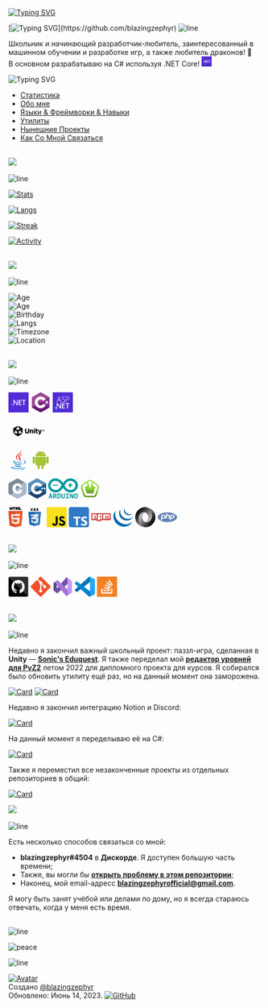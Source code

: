 [![Typing SVG](http://readme-typing-svg.herokuapp.com?font=Forum&duration=1000&size=20&color=D6921B&repeat=false&width=225&vCenter=true&height=30&lines=English+version)](https://github.com/blazingzephyr/blazingzephyr/blob/develop/README.md)

[![Typing SVG](http://readme-typing-svg.herokuapp.com?font=Pangolin&size=45&pause=1000&color=D6921B&vCenter=true&width=750&height=75&lines=Приветик!+Я+Zephyr!;Добро+пожаловать+на+мой+профиль!)](https://github.com/blazingzephyr)
![line](https://capsule-render.vercel.app/api?type=rect&color=gradient&height=2)

Школьник и начинающий разработчик-любитель, заинтересованный в машинном обучении и разработке игр, а также любитель драконов! 🐉<br>
В основном разрабатываю на C# используя .NET Core! <img title="C#" height="20" src="documentation/readme-icons/dotnetcore.svg"><br>

![Typing SVG](http://readme-typing-svg.herokuapp.com?font=Pangolin&duration=1000&size=20&color=D6921B&repeat=false&width=225&vCenter=true&height=30&lines=Содержание:)
* [Статистика](#Stats)
* [Обо мне](#About-Me)
* [Языки & Фреймворки & Навыки](#Languages)
* [Утилиты](#Tools)
* [Нынешние Проекты](#Current-Projects)
* [Как Со Мной Связаться](#Contact-Me)<br><br>
  
<a name="Stats">
<img src="http://readme-typing-svg.herokuapp.com?font=Sofia+Sans+Condensed&size=35&pause=1000&color=FCAD21&vCenter=true&repeat=false&width=700&height=50&lines=✨Статистика✨">
</a>

![line](https://capsule-render.vercel.app/api?type=rect&color=gradient&height=2)

[![Stats](https://github-readme-stats-git-masterrstaa-rickstaa.vercel.app/api?username=blazingzephyr&card_width=500&count_private=false&show_icons=true&bg_color=0C0800&border_color=FCAD21&title_color=FCAD21&icon_color=FCAD21&text_color=FFE7CC&locale=ru)](https://github.com/blazingzephyr)

[![Langs](https://github-readme-stats.vercel.app/api/top-langs/?username=blazingzephyr&card_width=500&layout=compact&bg_color=0A0200&border_color=E5805B&title_color=E5805B&text_color=E5805B&langs_count=10&locale=ru)](https://github.com/blazingzephyr?tab=repositories)

[![Streak](https://streak-stats.demolab.com?user=blazingzephyr&border_radius=5&date_format=M%20j%5B%2C%20Y%5D&card_width=500&fire=CC4794&currStreakNum=CC4794&ring=CC4794&currStreakLabel=CC4794&dates=CC4794&sideLabels=CC4794&sideNums=CC4794&border=CC4794&stroke=CC4794&background=0A0001&locale=ru)](https://github.com/blazingzephyr?tab=repositories)

[![Activity](https://github-readme-activity-graph.vercel.app/graph?username=blazingzephyr&bg_color=09000A&color=B91ECC&line=B91ECC&point=B91ECC&hide_border=true&custom_title=Месячный%20вклад%20Zephyr`а)](https://github.com/blazingzephyr?tab=repositories)<br><br>

<a name="About-Me">
<img src="http://readme-typing-svg.herokuapp.com?font=Caveat&size=35&pause=1000&color=F1963B&vCenter=true&repeat=false&width=500&height=50&lines=🐲Обо+мне🔥">
</a>

![line](https://capsule-render.vercel.app/api?type=rect&color=gradient&height=2)

![Age](http://readme-typing-svg.herokuapp.com?font=Caveat&pause=21824F&color=F1963B&vCenter=true&repeat=false&width=800&size=25&height=35&lines=Возраст%3A+16)<br>
![Age](http://readme-typing-svg.herokuapp.com?font=Caveat&pause=21824F&color=F1963B&vCenter=true&repeat=false&width=800&size=25&height=35&lines=Местоимения%3A+Он/его)<br>
![Birthday](http://readme-typing-svg.herokuapp.com?font=Caveat&pause=21824F&color=F1963B&vCenter=true&repeat=false&width=800&size=25&height=35&lines=День+Рождения%3A+18+Ноября)<br>
![Langs](http://readme-typing-svg.herokuapp.com?font=Caveat&pause=1000&color=F1963B&vCenter=true&repeat=false&width=800&size=25&height=35&lines=Языки%3A+Русский%2C+Английский)<br>
![Timezone](http://readme-typing-svg.herokuapp.com?font=Caveat&pause=1000&color=F1963B&vCenter=true&repeat=false&width=800&size=25&height=35&lines=Часовой+Пояс%3A+UTC%2B7+(МСК%2B4%2C+PST%2B15))<br>
![Location](http://readme-typing-svg.herokuapp.com?font=Caveat&pause=21824F&color=F1963B&vCenter=true&repeat=false&width=800&size=25&height=35&lines=Место+Жительства%3A+Новосибирск+🤍💚%2C+Российская+Федерация+🤍💙💝)<br><br>

<a name="Languages">
<img src="http://readme-typing-svg.herokuapp.com?font=Kelly+Slab&size=35&pause=1000&color=CF4E91&vCenter=true&repeat=false&width=700&height=50&&lines=🔆Языки+%26+Фреймворки+%26+Навыки🔆">
</a>

![line](https://capsule-render.vercel.app/api?type=rect&color=gradient&height=2)<br>

<code><img title=".NET Core" height="40" src="documentation/readme-icons/dotnetcore.svg"></code>
<code><img title="C#" height="40" src="documentation/readme-icons/cs.svg"></code>
<code><img title="ASP.NET Core" height="40" src="documentation/readme-icons/aspnetcore.svg"></code>

<code><img title="Unity" height="40" background="white" src="documentation/readme-icons/unity.svg"></code>

<code><img title="Java" height="40" src="documentation/readme-icons/java-original.svg"></code>
<code><img title="Android Studio" height="40" src="documentation/readme-icons/android.svg"></code>

<code><img title="C" height="40" src="documentation/readme-icons/c.svg"></code>
<code><img title="C++" height="40" src="documentation/readme-icons/cpp.svg"></code>
<code><img title="Arduino (Uno)" height="40" src="documentation/readme-icons/arduino.svg"></code>
<code><img title="SFML" height="40" src="documentation/readme-icons/sfml.svg"></code>

<code><img title="HTML" height="40" src="documentation/readme-icons/html5.svg"></code>
<code><img title="CSS" height="40" src="documentation/readme-icons/css.svg"></code>
<code><img title="JavaScript" height="40" src="documentation/readme-icons/javascript.svg"></code>
<code><img title="TypeScript" height="40" src="documentation/readme-icons/typescript.svg"></code>
<code><img title="NPM" height="40" src="documentation/readme-icons/npm.svg"></code>
<code><img title="jQuery" height="40" src="documentation/readme-icons/jquery-original.svg"></code>
<code><img title="JSON" height="40" src="documentation/readme-icons/json.svg"></code>
<code><img title="PHP" height="40" src="documentation/readme-icons/php.svg"></code><br><br>

<a name="Tools">
<img src="http://readme-typing-svg.herokuapp.com?font=Yanone+Kaffeesatz&size=35&pause=1000&color=CF4E91&vCenter=true&repeat=false&width=700&height=50&lines=🔧Утилиты🔧">
</a>

![line](https://capsule-render.vercel.app/api?type=rect&color=gradient&height=2)

<code><img title="GitHub" height="40" src="documentation/readme-icons/github.svg"></code>
<code><img title="Git" height="40" src="documentation/readme-icons/git-original.svg"></code>
<code><img title="Visual Studio" height="40" src="documentation/readme-icons/vs.svg"></code>
<code><img title="Visual Studio Code" height="40" src="documentation/readme-icons/vscode.svg"></code>
<code><img title="StackOverflow" height="40" src="documentation/readme-icons/stackoverflow.svg"></code><br><br>

<a name="Current-Projects">
<img src="http://readme-typing-svg.herokuapp.com?font=Balsamiq+Sans&size=35&pause=1000&color=C333B2&vCenter=true&repeat=false&width=500&height=50&lines=👨‍💻Нынешние+проекты👨‍💻">
</a>

![line](https://capsule-render.vercel.app/api?type=rect&color=gradient&height=2)

Недавно я закончил важный школьный проект: паззл-игра, сделанная в **Unity** — **[Sonic's Eduquest](https://github.com/blazingzephyr/sonic-eduquest)**. Я также переделал мой **[редактор уровней для PvZ2](https://github.com/ZaBlazzingZeif/level-editor)** летом 2022 для дипломного проекта для курсов. Я собирался было обновить утилиту ещё раз, но на данный момент она заморожена.<br>

[![Card](https://github-readme-stats-git-masterrstaa-rickstaa.vercel.app/api/pin?username=blazingzephyr&repo=sonic-eduquest&show_owner=false&show_icons=true&bg_color=0C0800&border_color=FCAD21&title_color=FCAD21&icon_color=FCAD21&text_color=FFE7CC)](https://github.com/blazingzephyr/sonic-eduquest)
[![Card](https://github-readme-stats-git-masterrstaa-rickstaa.vercel.app/api/pin?username=blazingzephyr&repo=level-editor&show_owner=false&show_icons=true&bg_color=0C0800&border_color=FCAD21&title_color=FCAD21&icon_color=FCAD21&text_color=FFE7CC)](https://github.com/blazingzephyr/level-editor)<br>

Недавно я закончил интеграцию Notion и Discord:

[![Card](https://github-readme-stats-git-masterrstaa-rickstaa.vercel.app/api/pin?username=blazingzephyr&repo=bedlam&show_owner=false&show_icons=true&bg_color=0C0800&border_color=FCAD21&title_color=FCAD21&icon_color=FCAD21&text_color=FFE7CC)](https://github.com/blazingzephyr/multimedia-demo)

На данный момент я переделываю её на C#:

[![Card](https://github-readme-stats-git-masterrstaa-rickstaa.vercel.app/api/pin?username=blazingzephyr&repo=bedlam-cs&show_owner=false&show_icons=true&bg_color=0C0800&border_color=FCAD21&title_color=FCAD21&icon_color=FCAD21&text_color=FFE7CC)](https://github.com/blazingzephyr/multimedia-demo)

Также я переместил все незаконченные проекты из отдельных репозиториев в общий:

[![Card](https://github-readme-stats-git-masterrstaa-rickstaa.vercel.app/api/pin?username=blazingzephyr&repo=unfinished-projects&show_owner=false&show_icons=true&bg_color=0C0800&border_color=FCAD21&title_color=FCAD21&icon_color=FCAD21&text_color=FFE7CC)](https://github.com/blazingzephyr/multimedia-demo)

<a name="Contact-Me">
<img src="http://readme-typing-svg.herokuapp.com?font=Marck+Script&size=35&pause=1000&color=B81FCB&vCenter=true&repeat=false&width=500&height=50&lines=💬Как+Со+Мной+Связаться💬">
</a>

![line](https://capsule-render.vercel.app/api?type=rect&color=gradient&height=2)

Есть несколько способов связаться со мной:

* **blazingzephyr#4504** в **Дискорде**. Я доступен большую часть времени;
* Также, вы могли бы **[открыть проблему в этом репозитории](https://github.com/blazingzephyr/blazingzephyr/issues/new?assignees=blazingzephyr&labels=question&milestone=1&title=Вопрос&body=Задайте+вопрос+или+сделайте+предложение.+Выберите+теги+и+назначьте+себя.)**;
* Наконец, мой email-адресс **blazingzephyrofficial@gmail.com**.

Я могу быть занят учёбой или делами по дому, но я всегда стараюсь отвечать, когда у меня есть время.<br><br>

![line](https://capsule-render.vercel.app/api?type=rect&color=gradient&height=2)

![peace](https://images.weserv.nl/?url=https://raw.githubusercontent.com/blazingzephyr/blazingzephyr/develop/documentation/readme/peace-ru.png&h=375&w=375&fit=none)

![line](https://capsule-render.vercel.app/api?type=rect&color=gradient&height=2)

[![Avatar](https://images.weserv.nl/?url=https://avatars.githubusercontent.com/u/119159668?v=4&h=96&w=96&fit=cover&mask=circle&maxage=7d)](https://github.com/blazingzephyr)<br>
Создано [@blazingzephyr](https://github.com/blazingzephyr)<br>
Обновлено: Июнь 14, 2023.
[![GitHub](https://images.weserv.nl/?url=https://github.githubassets.com/images/modules/logos_page/GitHub-Mark.png&h=15&w=15&fit=none&mask=circle&maxage=7d)](https://github.com/blazingzephyr/blazingzephyr/commits/develop)